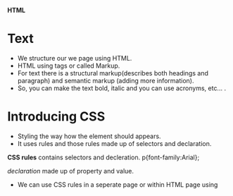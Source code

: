 **HTML**

# Text
* We structure our we page using HTML.
* HTML using tags or called Markup.
* For text there is a structural markup(describes both headings and paragraph) and semantic markup (adding more information).
* So, you can make the text bold, italic and you can use acronyms, etc... .

# Introducing CSS

* Styling the way how the element should appears.
* It uses rules and those rules made up of selectors and declaration.

**CSS rules** contains selectors and decleration.
p{font-family:Arial};

*declaration* made up of property and value.

* We can use CSS rules in a seperate page or within HTML page using <Style> element.

**JAVA SCRIPT**

# Basic JavaScript Instructions

We used JS to make the websites more interactive and user-friendly, by accessing, modifying the content on the webpage, program and react.

**Being able to change the content of an HTML page while it is loaded in the browser is very powerful**

### What is the script ?
A script is a series of instructions that a computer can follow to achieve a goal. 

To acheive our goal, we should divide the task into smaller steps :
* Define the goal.
* Design the script (FlowChart).
* And code each step.

### jQuery
 It makes writing JavaScript a lot easier.

 * Variables are used to temporarily store pieces of
information used in the script

 ## Expressions
 An expression results in a single value.

 Types of expressions :
 1. EXPRESSIONS THAT JUST ASSIGN A VALUE TO A VARIABLE (For example - var color = 'beige' -).
 2. EXPRESSIONS THAT USE TWO OR MORE VALUES TO RETURN A SINGLE VALUE (For example - var area = 3*2; ).

 ## Operators 
 Expressions rely on things called operators; they allow programmers to create a single value from one or more values. 

 Types of operators :
 1. Assignment operators(Assign value to a variable).
 2. Arithmetic operators(Perform basic math).
 3. String operators(Combine two strings).

 # Decisions and loops

 * Conditional statements allow our code to make decisions about what to do next.

 * Comparison operators (===, ! ==, ==, ! =, <, >, <=, =>) are used to compare two operands.

 * Logical operators allow you to combine more than one set of comparison operators.

 * if ... else statements allow us to run one set of code if a condition is true, and another if it is false.

 * switch statements allow us to compare a value
against possible outcomes (and also provides a default
option if none match).
